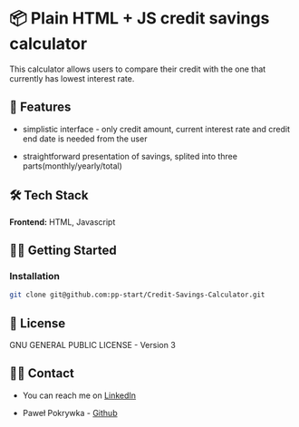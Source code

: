 # 📦 Plain HTML + JS credit savings calculator

This calculator allows users to compare their credit with the one that currently has lowest interest rate. 

## 🚀 Features

- simplistic interface - only credit amount, current interest rate and credit end date is needed from the user

- straightforward presentation of savings, splited into three parts(monthly/yearly/total)

## 🛠️ Tech Stack

**Frontend:** HTML, Javascript

## 🧑‍💻 Getting Started

### Installation

```bash
git clone git@github.com:pp-start/Credit-Savings-Calculator.git
```

## 🧾 License

GNU GENERAL PUBLIC LICENSE - Version 3

## 🙋‍♂️ Contact

- You can reach me on [LinkedIn](https://www.linkedin.com/in/pawel-pokrywka-348018251/)

- Paweł Pokrywka - [Github](https://github.com/pp-start) 